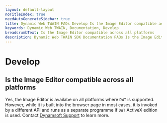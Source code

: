```yaml
---
layout: default-layout
noTitleIndex: true
needAutoGenerateSidebar: true
title: Dynamic Web TWAIN FAQs Develop Is the Image Editor compatible across all platforms
keywords: Dynamic Web TWAIN, Documentation, Develop
breadcrumbText: Is the Image Editor compatible across all platforms
description: Dynamic Web TWAIN SDK Documentation FAQs Is the Image Editor compatible across all platforms
---
```


# Develop

## Is the Image Editor compatible across all platforms

Yes, the Image Editor is availabe on all platforms where `DWT` is supported. However, while it is built into the browser page in most cases, it is invoked by a different API and runs as a separate programme if `DWT` ActiveX edition is used. Contact [Dynamsoft Support]({{site.about}}getsupport.html) to learn more.
